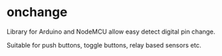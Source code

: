 # onchange
Library for Arduino and NodeMCU allow easy detect digital pin change.

Suitable for push buttons, toggle buttons, relay based sensors etc.
